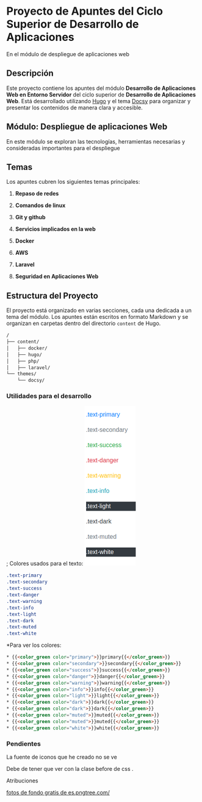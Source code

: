 ###
# Proyecto de Apuntes del Ciclo Superior de Desarrollo de Aplicaciones 
En el módulo de despliegue de aplicaciones web

## Descripción

Este proyecto contiene los apuntes del módulo **Desarrollo de Aplicaciones Web en Entorno Servidor** del ciclo superior de **Desarrollo de Aplicaciones Web**. Está desarrollado utilizando [Hugo](https://gohugo.io/) y el tema [Docsy](https://www.docsy.dev/) para organizar y presentar los contenidos de manera clara y accesible.

## Módulo: Despliegue de aplicaciones Web
En este módulo se exploran las  tecnologías, herramientas necesarias y consideradas importantes para el despliegue


## Temas

Los apuntes cubren los siguientes temas principales:

1. **Repaso de redes**  
   
2. **Comandos de linux**  
   
3. **Git y github**  

4. **Servicios implicados en la web**  
 
5. **Docker**
 
6. **AWS**  

5. **Laravel**  

6. **Seguridad en Aplicaciones Web**  


## Estructura del Proyecto

El proyecto está organizado en varias secciones, cada una dedicada a un tema del módulo. Los apuntes están escritos en formato Markdown y se organizan en carpetas dentro del directorio `content` de Hugo.

```bash
/
├── content/
│   ├── docker/
│   ├── hugo/
│   ├── php/
│   ├── laravel/
└── themes/
    └── docsy/

```

### Utilidades para el desarrollo

; Colores usados para el texto:
![img.png](img.png)
````css
.text-primary
.text-secondary
.text-success
.text-danger
.text-warning
.text-info
.text-light
.text-dark
.text-muted
.text-white
````
*Para ver los colores:
````html
* {{<color_green color="primary">}}primary{{</color_green>}}
* {{<color_green color="secondary">}}secondary{{</color_green>}}
* {{<color_green color="success">}}success{{</color_green>}}
* {{<color_green color="danger">}}danger{{</color_green>}}
* {{<color_green color="warning">}}warning{{</color_green>}}
* {{<color_green color="info">}}info{{</color_green>}}
* {{<color_green color="light">}}light{{</color_green>}}
* {{<color_green color="dark">}}dark{{</color_green>}}
* {{<color_green color="dark">}}dark{{</color_green>}}
* {{<color_green color="muted">}}muted{{</color_green>}}
* {{<color_green color="muted">}}muted{{</color_green>}}
* {{<color_green color="white">}}white{{</color_green>}}

````

### Pendientes

La fuente de iconos que he creado no se ve    

Debe de tener que ver con la clase before de css . 


Atribuciones

<a href='https://es.pngtree.com/freebackground/3d-rendered-workspace-featuring-graphic-design-software-for-a-minimalist-and-sleek-look_8476097.html'>fotos de fondo gratis de es.pngtree.com/</a>